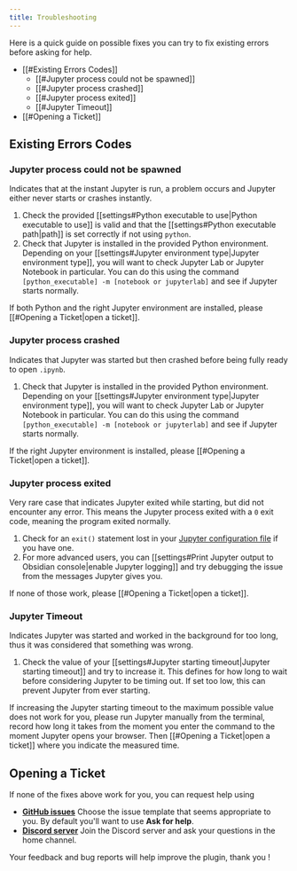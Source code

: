 ```yaml
---
title: Troubleshooting
---
```

Here is a quick guide on possible fixes you can try to fix existing errors before asking for help.

- [[#Existing Errors Codes]]
	- [[#Jupyter process could not be spawned]]
	- [[#Jupyter process crashed]]
	- [[#Jupyter process exited]]
	- [[#Jupyter Timeout]]
- [[#Opening a Ticket]]
## Existing Errors Codes
### Jupyter process could not be spawned

Indicates that at the instant Jupyter is run, a problem occurs and Jupyter either never starts or crashes instantly.

1. Check the provided [[settings#Python executable to use|Python executable to use]] is valid and that the [[settings#Python executable path|path]] is set correctly if not using `python`.
2. Check that Jupyter is installed in the provided Python environment. Depending on your [[settings#Jupyter environment type|Jupyter environment type]], you will want to check Jupyter Lab or Jupyter Notebook in particular. You can do this using the command `[python_executable] -m [notebook or jupyterlab]` and see if Jupyter starts normally.

If both Python and the right Jupyter environment are installed, please [[#Opening a Ticket|open a ticket]].
### Jupyter process crashed

Indicates that Jupyter was started but then crashed before being fully ready to open `.ipynb`.

1. Check that Jupyter is installed in the provided Python environment. Depending on your [[settings#Jupyter environment type|Jupyter environment type]], you will want to check Jupyter Lab or Jupyter Notebook in particular. You can do this using the command `[python_executable] -m [notebook or jupyterlab]` and see if Jupyter starts normally.

If the right Jupyter environment is installed, please [[#Opening a Ticket|open a ticket]].
### Jupyter process exited

Very rare case that indicates Jupyter exited while starting, but did not encounter any error. This means the Jupyter process exited with a `0` exit code, meaning the program exited normally.

1. Check for an `exit()` statement lost in your [Jupyter configuration file](https://jupyter-notebook.readthedocs.io/en/v6.4.6/config.html) if you have one.
2. For more advanced users, you can [[settings#Print Jupyter output to Obsidian console|enable Jupyter logging]] and try debugging the issue from the messages Jupyter gives you.

If none of those work, please [[#Opening a Ticket|open a ticket]].
### Jupyter Timeout

Indicates Jupyter was started and worked in the background for too long, thus it was considered that something was wrong.

1. Check the value of your [[settings#Jupyter starting timeout|Jupyter starting timeout]] and try to increase it. This defines for how long to wait before considering Jupyter to be timing out. If set too low, this can prevent Jupyter from ever starting.

If increasing the Jupyter starting timeout to the maximum possible value does not work for you, please run Jupyter manually from the terminal, record how long it takes from the moment you enter the command to the moment Jupyter opens your browser. Then [[#Opening a Ticket|open a ticket]] where you indicate the measured time.
## Opening a Ticket

If none of the fixes above work for you, you can request help using

- [**GitHub issues**](https://github.com/MaelImhof/obsidian-jupyter/issues)
  Choose the issue template that seems appropriate to you. By default you'll want to use **Ask for help**.
- [**Discord server**](https://discord.gg/KgkwwRJ3mQ)
  Join the Discord server and ask your questions in the home channel.

Your feedback and bug reports will help improve the plugin, thank you !